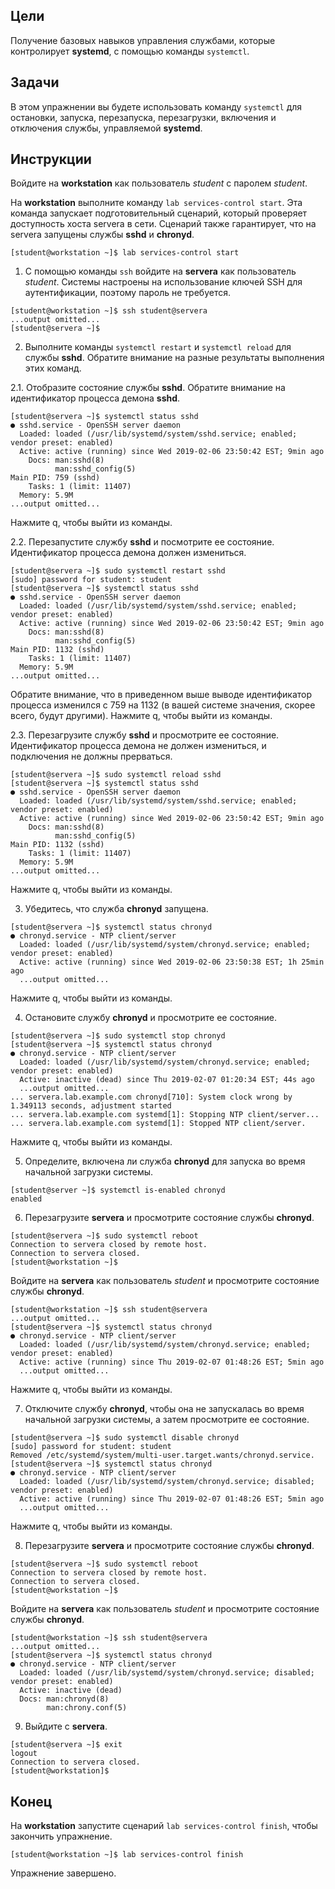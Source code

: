 ## Цели

Получение базовых навыков управления службами, которые контролирует **systemd**, с помощью команды `systemctl`.

## Задачи

В этом упражнении вы будете использовать команду `systemctl` для остановки, запуска, перезапуска, перезагрузки, включения и отключения службы, управляемой **systemd**.

## Инструкции

Войдите на **workstation** как пользователь *student* с паролем *student*.

На **workstation** выполните команду `lab services-control start`. Эта команда запускает подготовительный сценарий, который проверяет доступность хоста servera в сети. Сценарий также гарантирует, что на servera запущены службы **sshd** и **chronyd**.

```
[student@workstation ~]$ lab services-control start
```

1.	С помощью команды `ssh` войдите на **servera** как пользователь *student*. Системы настроены на использование ключей SSH для аутентификации, поэтому пароль не требуется.

  ```
  [student@workstation ~]$ ssh student@servera
  ...output omitted...
  [student@servera ~]$ 
  ```

2.	Выполните команды `systemctl restart` и `systemctl reload` для службы **sshd**. Обратите внимание на разные результаты выполнения этих команд.

  2.1.	Отобразите состояние службы **sshd**. Обратите внимание на идентификатор процесса демона **sshd**.

  ```
  [student@servera ~]$ systemctl status sshd
  ● sshd.service - OpenSSH server daemon
    Loaded: loaded (/usr/lib/systemd/system/sshd.service; enabled; vendor preset: enabled)
    Active: active (running) since Wed 2019-02-06 23:50:42 EST; 9min ago
      Docs: man:sshd(8)
            man:sshd_config(5)
  Main PID: 759 (sshd)
      Tasks: 1 (limit: 11407)
    Memory: 5.9M
  ...output omitted...
  ```

  Нажмите q, чтобы выйти из команды.

  2.2.	Перезапустите службу **sshd** и посмотрите ее состояние. Идентификатор процесса демона должен измениться.

  ```
  [student@servera ~]$ sudo systemctl restart sshd
  [sudo] password for student: student
  [student@servera ~]$ systemctl status sshd
  ● sshd.service - OpenSSH server daemon
    Loaded: loaded (/usr/lib/systemd/system/sshd.service; enabled; vendor preset: enabled)
    Active: active (running) since Wed 2019-02-06 23:50:42 EST; 9min ago
      Docs: man:sshd(8)
            man:sshd_config(5)
  Main PID: 1132 (sshd)
      Tasks: 1 (limit: 11407)
    Memory: 5.9M
  ...output omitted...
  ```

  Обратите внимание, что в приведенном выше выводе идентификатор процесса изменился с 759 на 1132 (в вашей системе значения, скорее всего, будут другими). Нажмите q, чтобы выйти из команды.

  2.3.	Перезагрузите службу **sshd** и просмотрите ее состояние. Идентификатор процесса демона не должен измениться, и подключения не должны прерваться.

  ```
  [student@servera ~]$ sudo systemctl reload sshd
  [student@servera ~]$ systemctl status sshd
  ● sshd.service - OpenSSH server daemon
    Loaded: loaded (/usr/lib/systemd/system/sshd.service; enabled; vendor preset: enabled)
    Active: active (running) since Wed 2019-02-06 23:50:42 EST; 9min ago
      Docs: man:sshd(8)
            man:sshd_config(5)
  Main PID: 1132 (sshd)
      Tasks: 1 (limit: 11407)
    Memory: 5.9M
  ...output omitted...
  ```

  Нажмите q, чтобы выйти из команды.

3.	Убедитесь, что служба **chronyd** запущена.

  ```
  [student@servera ~]$ systemctl status chronyd
  ● chronyd.service - NTP client/server
    Loaded: loaded (/usr/lib/systemd/system/chronyd.service; enabled; vendor preset: enabled)
    Active: active (running) since Wed 2019-02-06 23:50:38 EST; 1h 25min ago
    ...output omitted...
  ```

  Нажмите q, чтобы выйти из команды.

4.	Остановите службу **chronyd** и просмотрите ее состояние.

  ```
  [student@servera ~]$ sudo systemctl stop chronyd
  [student@servera ~]$ systemctl status chronyd
  ● chronyd.service - NTP client/server
    Loaded: loaded (/usr/lib/systemd/system/chronyd.service; enabled; vendor preset: enabled)
    Active: inactive (dead) since Thu 2019-02-07 01:20:34 EST; 44s ago
    ...output omitted...
  ... servera.lab.example.com chronyd[710]: System clock wrong by 1.349113 seconds, adjustment started
  ... servera.lab.example.com systemd[1]: Stopping NTP client/server...
  ... servera.lab.example.com systemd[1]: Stopped NTP client/server.
  ```

  Нажмите q, чтобы выйти из команды.

5.	Определите, включена ли служба **chronyd** для запуска во время начальной загрузки системы.

  ```
  [student@server ~]$ systemctl is-enabled chronyd
  enabled
  ```

6.	Перезагрузите **servera** и просмотрите состояние службы **chronyd**.

  ```
  [student@servera ~]$ sudo systemctl reboot
  Connection to servera closed by remote host.
  Connection to servera closed.
  [student@workstation ~]$ 
  ```


  Войдите на **servera** как пользователь *student* и просмотрите состояние службы **chronyd**.

  ```
  [student@workstation ~]$ ssh student@servera
  ...output omitted...
  [student@servera ~]$ systemctl status chronyd
  ● chronyd.service - NTP client/server
    Loaded: loaded (/usr/lib/systemd/system/chronyd.service; enabled; vendor preset: enabled)
    Active: active (running) since Thu 2019-02-07 01:48:26 EST; 5min ago
    ...output omitted...
  ```

  Нажмите q, чтобы выйти из команды.

7.	Отключите службу **chronyd**, чтобы она не запускалась во время начальной загрузки системы, а затем просмотрите ее состояние.

  ```
  [student@servera ~]$ sudo systemctl disable chronyd
  [sudo] password for student: student
  Removed /etc/systemd/system/multi-user.target.wants/chronyd.service.
  [student@servera ~]$ systemctl status chronyd
  ● chronyd.service - NTP client/server
    Loaded: loaded (/usr/lib/systemd/system/chronyd.service; disabled; vendor preset: enabled)
    Active: active (running) since Thu 2019-02-07 01:48:26 EST; 5min ago
    ...output omitted...
  ```

  Нажмите q, чтобы выйти из команды.

8.	Перезагрузите **servera** и просмотрите состояние службы **chronyd**.

  ```
  [student@servera ~]$ sudo systemctl reboot
  Connection to servera closed by remote host.
  Connection to servera closed.
  [student@workstation ~]$ 
  ```

  Войдите на **servera** как пользователь *student* и просмотрите состояние службы **chronyd**.

  ```
  [student@workstation ~]$ ssh student@servera
  ...output omitted...
  [student@servera ~]$ systemctl status chronyd
  ● chronyd.service - NTP client/server
    Loaded: loaded (/usr/lib/systemd/system/chronyd.service; disabled; vendor preset: enabled)
    Active: inactive (dead)
    Docs: man:chronyd(8)
          man:chrony.conf(5)
  ```

9.	Выйдите с **servera**.

  ```
  [student@servera ~]$ exit
  logout
  Connection to servera closed.
  [student@workstation]$ 
  ```

## Конец

На **workstation** запустите сценарий `lab services-control finish`, чтобы закончить упражнение.

```
[student@workstation ~]$ lab services-control finish
```

Упражнение завершено.

